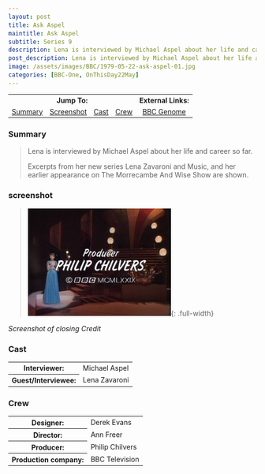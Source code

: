 ```yaml
---
layout: post
title: Ask Aspel
maintitle: Ask Aspel
subtitle: Series 9
description: Lena is interviewed by Michael Aspel about her life and career so far.
post_description: Lena is interviewed by Michael Aspel about her life and career so far.
image: /assets/images/BBC/1979-05-22-ask-aspel-01.jpg
categories: [BBC-One, OnThisDay22May]
---
```


<table>
<tr align="center">
<th colspan="4">Jump To:</th>
<th>External Links:</th>
</tr>

<tr align="center">
<td><a href="#summary">Summary</a></td>
<td><a href="#screenshot">Screenshot</a></td>
<td><a href="#cast">Cast</a></td>
<td><a href="#crew">Crew</a></td>
<td><a href="https://genome.ch.bbc.co.uk/7b045e27e9b44aec8f3964cef1e25a4d">BBC Genome</a></td>
</tr>
</table>

### Summary
> Lena is interviewed by Michael Aspel about her life and career so far.
>
> Excerpts from her new series Lena Zavaroni and Music, and her earlier appearance on The Morrecambe And Wise Show are shown.

### screenshot
> !["screenshot"](/assets/images/BBC/1979-05-22-ask-aspel-02.jpg){: .full-width}

<cite>Screenshot of closing Credit</cite>

### Cast
<table>
<tr><th>Interviewer:</th><td>Michael Aspel</td></tr>
<tr><th>Guest/Interviewee:</th><td>Lena Zavaroni</td></tr>
</table>

### Crew
<table>
<tr><th>Designer:</th><td>Derek Evans</td></tr>
<tr><th>Director:</th><td>Ann Freer</td></tr>
<tr><th>Producer:</th><td>Philip Chilvers</td></tr>
<tr><th>Production company:</th><td>BBC Television</td></tr>
</table>

